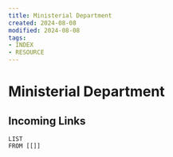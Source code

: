 ```yaml
---
title: Ministerial Department
created: 2024-08-08
modified: 2024-08-08
tags: 
- INDEX
- RESOURCE
---
```

# Ministerial Department
## Incoming Links
```dataview
LIST
FROM [[]]
```
